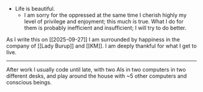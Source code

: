 - Life is beautiful.
  * I am sorry for the oppressed at the same time I cherish highly my level of privilege and enjoyment; this much is true. What I do for them is probably inefficient and insufficient; I will try to do better.

As I write this on [[2025-09-27]] I am surrounded by happiness in the company of [[Lady Burup]] and [[KM]]. I am deeply thankful for what I get to live.

---

After work I usually code until late, with two AIs in two computers in two different desks, and play around the house with ~5 other computers and conscious beings.
